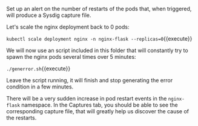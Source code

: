 Set up an alert on the number of restarts of the pods that, when triggered, will produce a Sysdig capture file.

Let's scale the nginx deployment back to 0 pods:

`kubectl scale deployment nginx -n nginx-flask --replicas=0`{{execute}}

We will now use an script included in this folder that will constantly try to spawn the nginx pods several times over 5 minutes:

`./generror.sh`{{execute}}

Leave the script running, it will finish and stop generating the error condition in a few minutes.

There will be a very sudden increase in pod restart events in the `nginx-flask` namespace. In the Captures tab, you should be able to see the corresponding capture file, that will greatly help us discover the cause of the restarts.
